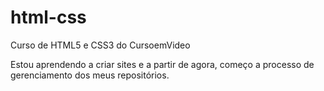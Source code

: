 # html-css
 Curso de HTML5 e CSS3 do CursoemVideo

Estou aprendendo a criar sites e a partir de agora, começo a processo de gerenciamento dos meus repositórios. 